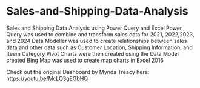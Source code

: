 # Sales-and-Shipping-Data-Analysis
Sales and Shipping Data Analysis using Power Query and Excel
Power Query was used to combine and transform sales data for 2021, 2022,2023, and 2024
Data Modeller was used to create relationships between sales data and other data such as Customer Location, Shipping Information, and Iteem Category
Pivot Charts were then created using the Data Model created
Bing Map was used to create map charts in Excel 2016



Check out the original Dashboard by Mynda Treacy here: https://youtu.be/McLQ3gEGbHQ
